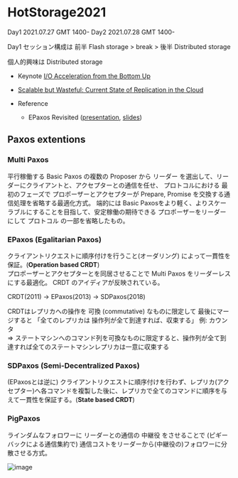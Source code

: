 # HotStorage2021

Day1 2021.07.27 GMT 1400-
Day2 2021.07.28 GMT 1400-

Day1 セッション構成は 前半 Flash storage > break > 後半 Distributed storage

個人的興味は Distributed storage

- Keynote [I/O Acceleration from the Bottom Up](https://www.youtube.com/watch?v=9C2ESO6YvNk&t=3450s)
- [Scalable but Wasteful: Current State of Replication in the Cloud](https://www.youtube.com/watch?v=9C2ESO6YvNk&t=15265s)

- Reference
	- EPaxos Revisited ([presentation](https://www.usenix.org/conference/nsdi21/presentation/tollman), [slides](https://www.usenix.org/system/files/nsdi21_slides-tollman.pdf))

## Paxos extentions

### Multi Paxos

平行稼働する Basic Paxos の複数の Proposer から リーダー を選出して、リーダーにクライアントと、アクセプターとの通信を任せ、 プロトコルにおける 最初のフェーズで プロポーザーとアクセプターが Prepare, Promise を交換する通信処理を省略する最適化方式。
端的には Basic Paxosをより軽く、よりスケーラブルにすることを目指して、安定稼働の期待できる プロポーザーをリーダーにして プロトコル の一部を省略したもの。

### EPaxos (Egalitarian Paxos)

クライアントリクエストに順序付けを行うこと(オーダリング) によって一貫性を保証。(**Operation based CRDT**)  
プロポーザーとアクセプターとを同居させることで Multi Paxos をリーダーレスにする最適化。
CRDT のアイディアが反映されている。

CRDT(2011) → EPaxos(2013) → SDPaxos(2018)

CRDTはレプリカへの操作を 可換 (commutative) なものに限定して 最後にマージすると 「全てのレプリカは 操作列が全て到達すれば、収束する」 例: カウンタ  
⇒ ステートマシンへのコマンド列を可換なものに限定すると、操作列が全て到達すれば全てのステートマシンレプリカは一意に収束する

### SDPaxos (Semi-Decentralized Paxos)

(EPaxosとは逆に) クライアントリクエストに順序付けを行わず、レプリカ(アクセプター)へ各コマンドを複製した後に、レプリカで全てのコマンドに順序を与えて一貫性を保証する。(**State based CRDT**)

### PigPaxos

ラインダムなフォロワーに リーダーとの通信の 中継役 をさせることで (ピギーバックによる通信集約で) 通信コストをリーダーから(中継役の)フォロワーに分散させる方式。

![image](https://user-images.githubusercontent.com/11642047/129136665-6084bbdb-86ed-4fed-bc16-006725137930.png)
